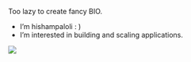 Too lazy to create fancy BIO.

- I’m hishampaloli  : )
- I’m interested in building and scaling applications.


[![](https://visitcount.itsvg.in/api?id=hishampaloli&icon=0&color=0)](https://visitcount.itsvg.in)
